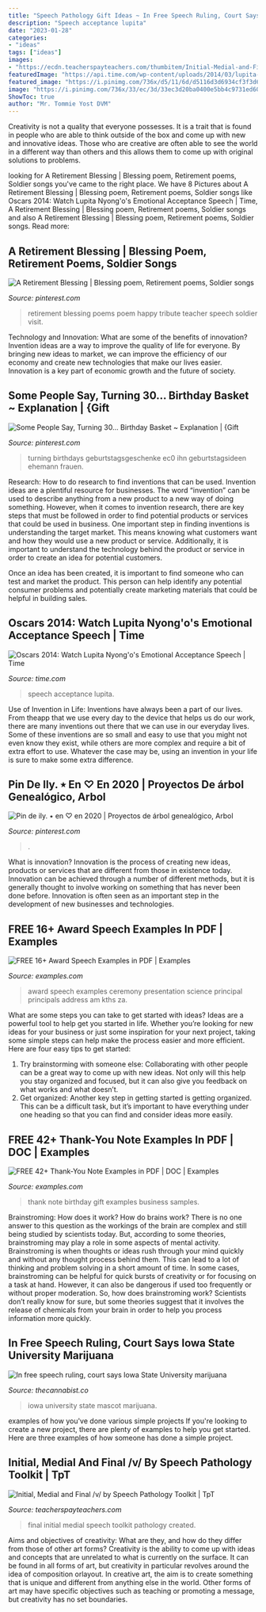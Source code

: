 ```yaml
---
title: "Speech Pathology Gift Ideas ~ In Free Speech Ruling, Court Says Iowa State University Marijuana"
description: "Speech acceptance lupita"
date: "2023-01-28"
categories:
- "ideas"
tags: ["ideas"]
images:
- "https://ecdn.teacherspayteachers.com/thumbitem/Initial-Medial-and-Final-v--2820257-1485891646/original-2820257-3.jpg"
featuredImage: "https://api.time.com/wp-content/uploads/2014/03/lupita-nyongo-oscar-acceptance-speech.jpg?quality=85&amp;w=1200&amp;h=628&amp;crop=1"
featured_image: "https://i.pinimg.com/736x/d5/11/6d/d5116d3d6934cf3f3d62e7e0f0b17fe9.jpg"
image: "https://i.pinimg.com/736x/33/ec/3d/33ec3d20ba0400e5bb4c9731ed60ae2f--retirement-gifts-retirement-ideas.jpg"
ShowToc: true
author: "Mr. Tommie Yost DVM"
---
```



Creativity is not a quality that everyone possesses. It is a trait that is found in people who are able to think outside of the box and come up with new and innovative ideas. Those who are creative are often able to see the world in a different way than others and this allows them to come up with original solutions to problems.

	

		
looking for A Retirement Blessing | Blessing poem, Retirement poems, Soldier songs you've came to the right place. We have 8 Pictures about A Retirement Blessing | Blessing poem, Retirement poems, Soldier songs like Oscars 2014: Watch Lupita Nyong&#039;o&#039;s Emotional Acceptance Speech | Time, A Retirement Blessing | Blessing poem, Retirement poems, Soldier songs and also A Retirement Blessing | Blessing poem, Retirement poems, Soldier songs. Read more:
		
    
## A Retirement Blessing | Blessing Poem, Retirement Poems, Soldier Songs

<img loading=lazy src="https://i.pinimg.com/736x/33/ec/3d/33ec3d20ba0400e5bb4c9731ed60ae2f--retirement-gifts-retirement-ideas.jpg" onerror="this.onerror=null;this.src='https://tse4.mm.bing.net/th?id=OIP.9q8K7WTyvy029vjmAf9ZMgHaJw&amp;pid=15.1';" alt="A Retirement Blessing | Blessing poem, Retirement poems, Soldier songs">

_Source: pinterest.com_

>retirement blessing poems poem happy tribute teacher speech soldier visit. 

	

Technology and Innovation: What are some of the benefits of innovation?
Invention ideas are a way to improve the quality of life for everyone. By bringing new ideas to market, we can improve the efficiency of our economy and create new technologies that make our lives easier. Innovation is a key part of economic growth and the future of society.

    
## Some People Say, Turning 30... Birthday Basket ~ Explanation | {Gift

<img loading=lazy src="https://s-media-cache-ak0.pinimg.com/736x/8d/04/bb/8d04bb761ccb4b0ea34cc7d660e8e280.jpg" onerror="this.onerror=null;this.src='https://tse2.mm.bing.net/th?id=OIP.5DjnZB_-d3j6kApDy4ubIgHaJ3&amp;pid=15.1';" alt="Some People Say, Turning 30... Birthday Basket ~ Explanation | {Gift">

_Source: pinterest.com_

>turning birthdays geburtstagsgeschenke ec0 ihn geburtstagsideen ehemann frauen. 

	

Research: How to do research to find inventions that can be used.
Invention ideas are a plentiful resource for businesses. The word “invention” can be used to describe anything from a new product to a new way of doing something. However, when it comes to invention research, there are key steps that must be followed in order to find potential products or services that could be used in business. 
One important step in finding inventions is understanding the target market. This means knowing what customers want and how they would use a new product or service. Additionally, it is important to understand the technology behind the product or service in order to create an idea for potential customers. 

Once an idea has been created, it is important to find someone who can test and market the product. This person can help identify any potential consumer problems and potentially create marketing materials that could be helpful in building sales.

    
## Oscars 2014: Watch Lupita Nyong&#039;o&#039;s Emotional Acceptance Speech | Time

<img loading=lazy src="https://api.time.com/wp-content/uploads/2014/03/lupita-nyongo-oscar-acceptance-speech.jpg?quality=85&amp;w=1200&amp;h=628&amp;crop=1" onerror="this.onerror=null;this.src='https://tse4.mm.bing.net/th?id=OIP.ngkpXrHhQjTEw3R3gZO3vQHaD4&amp;pid=15.1';" alt="Oscars 2014: Watch Lupita Nyong&#039;o&#039;s Emotional Acceptance Speech | Time">

_Source: time.com_

>speech acceptance lupita. 

	

Use of Invention in Life:
Inventions have always been a part of our lives. From theapp that we use every day to the device that helps us do our work, there are many inventions out there that we can use in our everyday lives. Some of these inventions are so small and easy to use that you might not even know they exist, while others are more complex and require a bit of extra effort to use. Whatever the case may be, using an invention in your life is sure to make some extra difference.

    
## Pin De Ily. ٭ En ♡ En 2020 | Proyectos De árbol Genealógico, Arbol

<img loading=lazy src="https://i.pinimg.com/736x/d5/11/6d/d5116d3d6934cf3f3d62e7e0f0b17fe9.jpg" onerror="this.onerror=null;this.src='https://tse1.mm.bing.net/th?id=OIP.-sOEkdbIu_Pd0iCSB73viwAAAA&amp;pid=15.1';" alt="Pin de ily. ٭ en ♡ en 2020 | Proyectos de árbol genealógico, Arbol">

_Source: pinterest.com_

>. 

	

What is innovation?
Innovation is the process of creating new ideas, products or services that are different from those in existence today. Innovation can be achieved through a number of different methods, but it is generally thought to involve working on something that has never been done before. Innovation is often seen as an important step in the development of new businesses and technologies.

    
## FREE 16+ Award Speech Examples In PDF | Examples

<img loading=lazy src="https://images.examples.com/wp-content/uploads/2017/12/20-Principals-Address-Award-Ceremony-2013.png" onerror="this.onerror=null;this.src='https://tse1.mm.bing.net/th?id=OIP.aGhneDfscsMhhkhYLxAvSQHaKe&amp;pid=15.1';" alt="FREE 16+ Award Speech Examples in PDF | Examples">

_Source: examples.com_

>award speech examples ceremony presentation science principal principals address am kths za. 

	

What are some steps you can take to get started with ideas?
Ideas are a powerful tool to help get you started in life. Whether you’re looking for new ideas for your business or just some inspiration for your next project, taking some simple steps can help make the process easier and more efficient. Here are four easy tips to get started: 
1. Try brainstorming with someone else: Collaborating with other people can be a great way to come up with new ideas. Not only will this help you stay organized and focused, but it can also give you feedback on what works and what doesn’t. 
2. Get organized: Another key step in getting started is getting organized. This can be a difficult task, but it’s important to have everything under one heading so that you can find and consider ideas more easily. 

    
## FREE 42+ Thank-You Note Examples In PDF | DOC | Examples

<img loading=lazy src="https://images.examples.com/wp-content/uploads/2017/04/Thank-You-Note-for-Birthday-Gift.jpg" onerror="this.onerror=null;this.src='https://tse1.mm.bing.net/th?id=OIP.S49yecGNcC0W7YevTTZFTAHaJA&amp;pid=15.1';" alt="FREE 42+ Thank-You Note Examples in PDF | DOC | Examples">

_Source: examples.com_

>thank note birthday gift examples business samples. 

	

Brainstroming: How does it work?
How do brains work? There is no one answer to this question as the workings of the brain are complex and still being studied by scientists today. But, according to some theories, brainstroming may play a role in some aspects of mental activity. Brainstroming is when thoughts or ideas rush through your mind quickly and without any thought process behind them. This can lead to a lot of thinking and problem solving in a short amount of time. In some cases, brainstroming can be helpful for quick bursts of creativity or for focusing on a task at hand. However, it can also be dangerous if used too frequently or without proper moderation. So, how does brainstroming work? Scientists don’t really know for sure, but some theories suggest that it involves the release of chemicals from your brain in order to help you process information more quickly.

    
## In Free Speech Ruling, Court Says Iowa State University Marijuana

<img loading=lazy src="https://www.thecannabist.co/wp-content/uploads/2016/01/iowa-state-university-marijuana-lawsuit-norml.jpg" onerror="this.onerror=null;this.src='https://tse3.mm.bing.net/th?id=OIP.vl5O3DNvfBGK5mUeHYMLkAHaE5&amp;pid=15.1';" alt="In free speech ruling, court says Iowa State University marijuana">

_Source: thecannabist.co_

>iowa university state mascot marijuana. 

	

examples of how you've done various simple projects
If you're looking to create a new project, there are plenty of examples to help you get started. Here are three examples of how someone has done a simple project.

    
## Initial, Medial And Final /v/ By Speech Pathology Toolkit | TpT

<img loading=lazy src="https://ecdn.teacherspayteachers.com/thumbitem/Initial-Medial-and-Final-v--2820257-1485891646/original-2820257-3.jpg" onerror="this.onerror=null;this.src='https://tse1.mm.bing.net/th?id=OIP.l1NG1OFbcFoGo89yFEUiFgAAAA&amp;pid=15.1';" alt="Initial, Medial and Final /v/ by Speech Pathology Toolkit | TpT">

_Source: teacherspayteachers.com_

>final initial medial speech toolkit pathology created. 

	

Aims and objectives of creativity: What are they, and how do they differ from those of other art forms?
Creativity is the ability to come up with ideas and concepts that are unrelated to what is currently on the surface. It can be found in all forms of art, but creativity in particular revolves around the idea of composition orlayout. In creative art, the aim is to create something that is unique and different from anything else in the world. Other forms of art may have specific objectives such as teaching or promoting a message, but creativity has no set boundaries.

